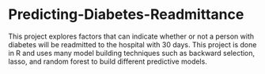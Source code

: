 # Predicting-Diabetes-Readmittance
This project explores factors that can indicate whether or not a person with diabetes will be readmitted to the hospital with 30 days. This project is done in R and uses many model building techniques such as backward selection, lasso, and random forest to build different predictive models. 
